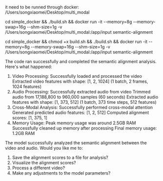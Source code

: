 it need to be runned through docker:
/Users/songxiaomei/Desktop/multi_modal

cd simple_docker && ./build.sh && docker run -it --memory=8g --memory-swap=16g --shm-size=1g -v /Users/songxiaomei/Desktop/multi_modal:/app/input semantic-alignment

cd simple_docker && chmod +x build.sh && ./build.sh && docker run -it --memory=8g --memory-swap=16g --shm-size=1g -v /Users/songxiaomei/Desktop/multi_modal:/app/input semantic-alignment



The code ran successfully and completed the semantic alignment analysis. Here's what happened:
1. Video Processing:
Successfully loaded and processed the video
Extracted video features with shape: [1, 2, 1024] (1 batch, 2 frames, 1024 features)
2. Audio Processing:
Successfully extracted audio from video
Trimmed audio from 17,188,800 to 960,000 samples (60 seconds)
Extracted audio features with shape: [1, 373, 512] (1 batch, 373 time steps, 512 features)
3. Cross-Modal Analysis:
Successfully performed cross-modal attention
Generated predicted audio features: [1, 2, 512]
Computed alignment scores: [1, 375, 1]
4. Memory Usage:
Peak memory usage was around 2.5GB RAM
Successfully cleaned up memory after processing
Final memory usage: 1.2GB RAM

The model successfully analyzed the semantic alignment between the video and audio. Would you like me to:
1. Save the alignment scores to a file for analysis?
2. Visualize the alignment scores?
3. Process a different video?
4. Make any adjustments to the model parameters?
